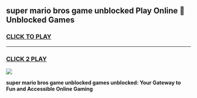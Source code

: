 
## super mario bros game unblocked Play Online 👋 Unblocked Games
<h3>
<a href="https://premium.freeplayer.one?title=super_mario_bros_game_unblocked&ref=19F">CLICK TO PLAY</a></h3>
<hr>

<h3>
<a href="https://premium.freeplayer.one?title=super_mario_bros_game_unblocked&ref=19F">CLICK 2 PLAY</a>
  
</h3>

<a href="https://premium.freeplayer.one?title=super_mario_bros_game_unblocked&ref=19F"><img src="https://clearcache.store/games.png"></a>


**super mario bros game unblocked games unblocked: Your Gateway to Fun and Accessible Online Gaming**
